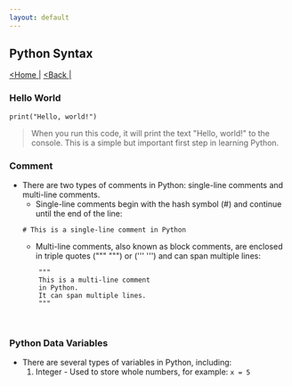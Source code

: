 ```yaml
---
layout: default
---
```

<head>
    <link rel="stylesheet" type="text/css" href="../../../../../style.css" />
</head>

## Python Syntax
[<Home |](../../../../index.md) [<Back |](../python.md)


### Hello World

```
print("Hello, world!")
```

> When you run this code, it will print the text "Hello, world!" to the console. This is a simple but important first step in learning Python.

### Comment

* There are two types of comments in Python: single-line comments and multi-line comments.
    * Single-line comments begin with the hash symbol (#) and continue until the end of the line:
    ```
    # This is a single-line comment in Python
    ```
    * Multi-line comments, also known as block comments, are enclosed in triple quotes (""" """) or (''' ''') and can span multiple lines:
    ```
        """
        This is a multi-line comment
        in Python.
        It can span multiple lines.
        """
    ```
<br>

### Python Data Variables
* There are several types of variables in Python, including:    
    1. Integer - Used to store whole numbers, for example: `x = 5`